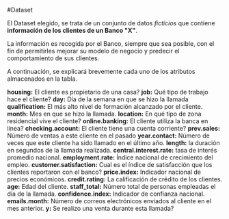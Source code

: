 #Dataset

El Dataset elegido, se trata de un conjunto de datos *ficticios* que contiene **información de los clientes de un Banco "X"**.

La información es recogida por el Banco, siempre que sea posible, con el fin de permitirles mejorar su modelo de negocio y predecir el comportamiento de sus clientes.

A continuación, se explicará brevemente cada uno de los atributos almacenados en la tabla.

**housing:** El cliente es propietario de una casa?
**job:** Qué tipo de trabajo hace el cliente?
**day:** Día de la semana en que se hizo la llamada
**qualification:** El más alto nivel de formación alcanzado por el cliente.
**month:** Mes en que se hizo la llamada.
**location:** En qué tipo de zona residencial vive el cliente?
**online.banking:** El cliente utiliza la banca en línea?
**checking.account:** El cliente tiene una cuenta corriente?
**prev.sales:** Número de ventas a este cliente en el pasado
**year.contact:** Número de veces que este cliente ha sido llamado en el último año.
**length:** la duración en segundos de la llamada realizada.
**central.interest.rate:** tasa de interés promedio nacional.
**employment.rate:** Índice nacional de crecimiento del empleo.
**customer.satisfaction:** Cual es el índice de satisfacción que los clientes reportaron con el banco?
**price.index:** Indicador nacional de precios económicos.
**credit.rating:** La calificación de crédito de los clientes.
**age:** Edad del cliente.
**staff_total:** Número total de personas empleadas el día de la llamada.
**confidence.index:** Indicador de confianza nacional.
**emails.month:** Número de correos electrónicos enviados al cliente en el mes anterior.
**y:** Se realizo una venta durante esta llamada?
